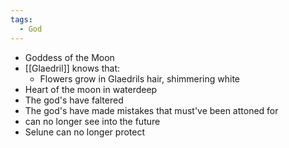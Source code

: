```yaml
---
tags:
  - God
---
```


- Goddess of the Moon
- [[Glaedril]] knows that:
	- Flowers grow in Glaedrils hair, shimmering white
- Heart of the moon in waterdeep
- The god's have faltered
- The god's have made mistakes that must've been attoned for
- can no longer see into the future
- Selune can no longer protect